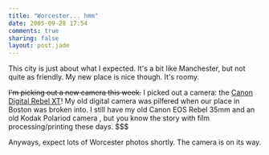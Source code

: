 ```yaml
---
title: "Worcester... hmm"
date: 2005-09-28 17:54
comments: true
sharing: false
layout: post.jade
---
```

This city is just about what I expected. It's a bit like Manchester, but not quite as friendly. My new place is nice though. It's roomy.

<del>I'm picking out a new camera this week.</del> I picked out a camera: the [Canon Digital Rebel XT](http://reviews.cnet.com/Canon_Digital_Rebel_XT_-_Black_Body_EF-S_18-55MM_Lens/4505-6501_7-31309327.html)! My old digital camera was pilfered when our place in Boston was broken into. I still have my old Canon EOS Rebel 35mm and an old Kodak Polariod camera , but you know the story with film processing/printing these days. $$$

Anyways, expect lots of Worcester photos shortly. The camera is on its way.

